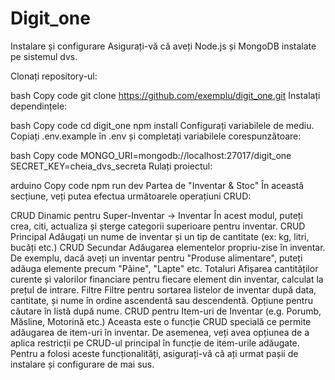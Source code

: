 # Digit_one
Instalare și configurare
Asigurați-vă că aveți Node.js și MongoDB instalate pe sistemul dvs.

Clonați repository-ul:

bash
Copy code
git clone https://github.com/exemplu/digit_one.git
Instalați dependințele:

bash
Copy code
cd digit_one
npm install
Configurați variabilele de mediu. Copiați .env.example în .env și completați variabilele corespunzătoare:

bash
Copy code
MONGO_URI=mongodb://localhost:27017/digit_one
SECRET_KEY=cheia_dvs_secreta
Rulați proiectul:

arduino
Copy code
npm run dev
Partea de "Inventar & Stoc"
În această secțiune, veți putea efectua următoarele operațiuni CRUD:

CRUD Dinamic pentru Super-Inventar -> Inventar
În acest modul, puteți crea, citi, actualiza și șterge categorii superioare pentru inventar.
CRUD Principal
Adăugați un nume de inventar și un tip de cantitate (ex: kg, litri, bucăți etc.)
CRUD Secundar
Adăugarea elementelor propriu-zise în inventar. De exemplu, dacă aveți un inventar pentru "Produse alimentare", puteți adăuga elemente precum "Pâine", "Lapte" etc.
Totaluri
Afișarea cantităților curente și valorilor financiare pentru fiecare element din inventar, calculat la prețul de intrare.
Filtre
Filtre pentru sortarea listelor de inventar după data, cantitate, și nume în ordine ascendentă sau descendentă.
Opțiune pentru căutare în listă după nume.
CRUD pentru Item-uri de Inventar (e.g. Porumb, Măsline, Motorină etc.)
Aceasta este o funcție CRUD specială ce permite adăugarea de item-uri în inventar.
De asemenea, veți avea opțiunea de a aplica restricții pe CRUD-ul principal în funcție de item-urile adăugate.
Pentru a folosi aceste funcționalități, asigurați-vă că ați urmat pașii de instalare și configurare de mai sus.
